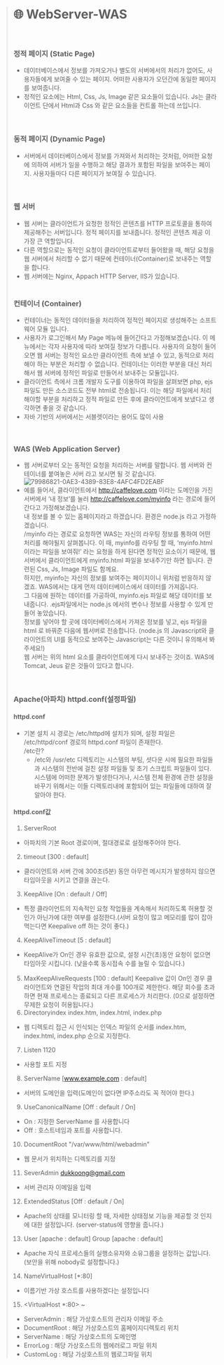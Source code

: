 > # 🌐 WebServer-WAS
> 
> <br>
>
> ### 정적 페이지 (Static Page)
> - 데이터베이스에서 정보를 가져오거나 별도의 서버에서의 처리가 없어도, 사용자들에게 보여줄 수 있는 페이지. 어떠한 사용자가 오던간에 동일한 페이지를 보여줍니다. <br>
> - 정적인 요소에는 Html, Css, Js, Image 같은 요소들이 있습니다. Js는 클라이언트 단에서 Html과 Css 와 같은 요소들을 컨트롤 하는데 쓰입니다. <br>
> <br>
>
> ### 동적 페이지 (Dynamic Page)
> - 서버에서 데이터베이스에서 정보를 가져와서 처리하는 것처럼, 어떠한 요청에 의하여 서버가 일을 수행하고 해당 결과가 포함된 파일을 보여주는 페이지. 사용자들마다 다른 페이지가 보여질 수 있습니다.
> <br>
>
> ### 웹 서버
> - 웹 서버는 클라이언트가 요청한 정적인 콘텐츠를 HTTP 프로토콜을 통하여 제공해주는 서버입니다. 정적 페이지를 보내줍니다. 정적인 콘텐츠 제공 이 가장 큰 역할입니다. <br>
> - 다른 역할으로는 동적인 요청이 클라이언트로부터 들어왔을 때, 해당 요청을 웹 서버에서 처리할 수 없기 때문에 컨테이너(Container)로 보내주는 역할을 합니다. <br>
> - 웹 서버에는 Nginx, Appach HTTP Server, IIS가 있습니다.
> <br> <br> 
>
> ### 컨테이너 (Container)
> - 컨테이너는 동적인 데이터들을 처리하여 정적인 페이지로 생성해주는 소프트웨어 모듈 입니다. <br>
> - 사용자가 로그인해서 My Page 메뉴에 들어간다고 가정해보겠습니다. 이 메뉴에서는 각자 사용자에 따라 보여질 정보가 다릅니다. 사용자의 요청이 들어오면 웹 서버는 정적인 요소만 클라이언트 측에 보낼 수 있고, 동적으로 처리해야 하는 부분은 처리할 수 없습니다. 컨테이너는 이러한 부분을 대신 처리해서 웹 서버에 정적인 파일로 만들어서 보내주는 모듈입니다. <br>
> - 클라이언트 측에서 크롬 개발자 도구를 이용하여 파일을 살펴보면 php, ejs 파일도 만든 소스코드도 전부 html로 전송됩니다. 이는 해당 파일에서 처리해야할 부분을 처리하고 정적 파일로 만든 후에 클라이언트에게 보냈다고 생각하면 좋을 것 같습니다. <br>
> - 자바 기반의 서버에서는 서블렛이라는 용어도 많이 사용 <br>
>
> <br>
> 
> ### WAS (Web Application Server)
> - 웹 서버로부터 오는 동적인 요청을 처리하는 서버를 말합니다. 웹 서버와 컨테이너를 붙여놓은 서버 라고 보시면 될 것 같습니다. <br>
> ![79986821-0AE3-4389-83E8-4AFC4FD2EABF](https://user-images.githubusercontent.com/76691954/158160745-245758e0-bdb4-4924-9866-12d9caddd7cf.jpeg) <br>
> - 예를 들어서, 클라이언트에서 http://caffelove.com 이라는 도메인을 가진 서버에서 ‘내 정보’를 눌러 http://caffelove.com/myinfo 라는 경로에 들어간다고 가정해보겠습니다. <br> 내 정보를 볼 수 있는 홈페이지라고 하겠습니다. 환경은 node.js 라고 가정하겠습니다. <br> /myinfo 라는 경로로 요청하면 WAS는 자신의 라우팅 정보를 통하여 어떤 처리를 해야될지 살펴봅니다. 이 때, myinfo를 라우팅 할 때, ‘myinfo.html 이라는 파일을 보여줘!’ 라는 요청을 하게 된다면 정적인 요소이기 때문에, 웹서버에서 클라이언트에게 myinfo.html 파일을 보내주기만 하면 됩니다.  관련된 Css, Js, Image 파일도 함께요. <br> 하지만, myinfo는 자신의 정보를 보여주는 페이지이니 위처럼 반응하지 않겠죠. WAS에서는 대게 먼저 데이터베이스에서 데이터를 가져옵니다. <br> 그 다음에 원하는 데이터를 가공하여, myinfo.ejs 파일로 해당 데이터를 보내줍니다. .ejs파일에서는 node.js 에서의 변수나 정보를 사용할 수 있게 만들어 놓았습니다. <br> 정보를 넣어야 할 곳에 데이터베이스에서 가져온 정보를 넣고, ejs 파일을 html 로 바꿔준 다음에 웹서버로 전송합니다. (node.js 의 Javascript와 클라이언트의 UI를 동적으로 보여주는 Javascript는 다른 것이니 유의해서 봐주세요!) <br> 웹 서버는 위의 html 요소를 클라이언트에게 다시 보내주는 것이죠. WAS에 Tomcat, Jeus 같은 것들이 있다고 합니다. <br>
> 
> <br>
>
>
> ### Apache(아파치) httpd.conf(설정파일)
> #### httpd.conf
> - 기본 설치 시 경로는 /etc/httpd에 설치가 되며, 설정 파일은 /etc/httpd/conf 경로의 httpd.conf 파일이 존재한다. <br>
>   /etc란?
>   - /etc와 /usr/etc 디렉토리는 시스템의 부팅, 셧다운 시에 필요한 파일들과 시스템의 전반에 걸친 설정 파일들 및 초기 스크립트 파일들이 있다. 시스템에 어떠한 문제가 발생한다거나, 시스템 전체 환경에 관한 설정을 바꾸기 위해서는 이들 디렉토리내에 포함되어 있는 파일들에 대하여 잘 알아야 한다. <br>
> #### httpd.conf값
> 1. ServerRoot <br>
> - 아파치의 기본 Root 경로이며, 절대경로로 설정해주어야 한다. <br>
> 2. timeout [300 : default] <br>
> - 클라이언트와 서버 간에 300초(5분) 동안 아무런 메시지가 발생하지 않으면 타임아웃을 시키고 연결을 끊는다. <br>
> 3. KeepAlive [On : default / Off]
> - 특정 클라이언트의 지속적인 요청 작업들을 계속해서 처리하도록 허용할 것 인가 아닌가에 대한 여부를 설정한다.(서버 요청이 많고 메모리를 많이 잡아먹는다면 Keepalive off 하는 것이 좋다.)
> 4. KeepAliveTimeout [5 : default]
> - KeepAlive가 On인 경우 유효한 값으로, 설정 시간(초)동안 요청이 없으면 타임아웃 시킵니다.
> (낮을수록 동시접속 수를 늘릴 수 있습니다.)
> 5. MaxKeepAliveRequests [100 : default]
> Keepalive 값이 On인 경우 클라이언트와 연결된 작업의 최대 개수를 100개로 제한한다. 해당 회수를 초과하면 현재 프로세스는 종료되고 다른 프로세스가 처리한다. (0으로 설정하면 무제한 요청이 허용됩니다.)
> 6. Directoryindex index.htm, index.html, index.php
> - 웹 디렉토리 접근 시 인식되는 인덱스 파일의 순서를 index.htm, index.html, index.php 순으로 지정한다.
> 7. Listen 1120
> - 사용할 포트 지정
> 8. ServerName [www.example.com : default]
> - 서버의 도메인을 입력(도메인이 없다면 IP주소라도 꼭 적어야 한다.)
> 9. UseCanonicalName [Off : default / On]
> - On : 지정한 ServerName 를 사용합니다
> - Off : 호스트네임과 포트를 사용합니다.
> 10. DocumentRoot "/var/www/html/webadmin"
> - 웹 문서가 위치하는 디렉토리를 지정
> 11. SeverAdmin dukkoong@gmail.com
> - 서버 관리자 이메일을 입력
> 12. ExtendedStatus [Off : default / On]
> - Apache의 상태를 모니터링 할 때, 자세한 상태정보 기능을 제공할 것 인지에 대한 설정입니다.
(server-status에 영향을 줍니다.)
> 13. User [apache : default] Group [apache : default]
> -  Apache 자식 프로세스들의 실행소유자와 소유그룹을 설정하는 값입니다.
(보안을 위해 nobody로 설정합니다.)
> 14. NameVirtualHost [*:80]
> - 이름기반 가상 호스트를 사용하겠다는 설정입니다
> 15. <VirtualHost *:80> ~  </VirtualHost>
> - ServerAdmin : 해당 가상호스트의 관리자 이메일 주소
> - DocumentRoot : 해당 가상호스트의 홈페이지디렉토리 위치
> - ServerName : 해당 가상호스트의 도메인명
> - ErrorLog : 해당 가상호스트의 웹에러로그 파일 위치
> - CustomLog : 해당 가상호스트의 웹로그파일 위치
> 
   







